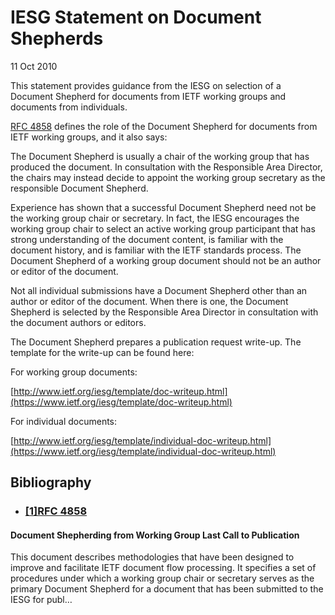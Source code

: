 IESG Statement on Document Shepherds
====================================

11 Oct 2010

This statement provides guidance from the IESG on selection of a Document Shepherd for documents from IETF working groups and documents from individuals.

[RFC 4858](#bibliography1) defines the role of the Document Shepherd for documents from IETF working groups, and it also says:

The Document Shepherd is usually a chair of the working group that has produced the document. In consultation with the Responsible Area Director, the chairs may instead decide to appoint the working group secretary as the responsible Document Shepherd.

Experience has shown that a successful Document Shepherd need not be the working group chair or secretary. In fact, the IESG encourages the working group chair to select an active working group participant that has strong understanding of the document content, is familiar with the document history, and is familiar with the IETF standards process. The Document Shepherd of a working group document should not be an author or editor of the document.

Not all individual submissions have a Document Shepherd other than an author or editor of the document. When there is one, the Document Shepherd is selected by the Responsible Area Director in consultation with the document authors or editors.

The Document Shepherd prepares a publication request write-up. The template for the write-up can be found here:

For working group documents:

[http://www.ietf.org/iesg/template/doc-writeup.html](https://www.ietf.org/iesg/template/doc-writeup.html)

For individual documents:

[http://www.ietf.org/iesg/template/individual-doc-writeup.html](https://www.ietf.org/iesg/template/individual-doc-writeup.html)

  



Bibliography
------------

* ### [[1]RFC 4858](https://datatracker.ietf.org/doc/rfc4858)


#### Document Shepherding from Working Group Last Call to Publication

This document describes methodologies that have been designed to improve and facilitate IETF document flow processing. It specifies a set of procedures under which a working group chair or secretary serves as the primary Document Shepherd for a document that has been submitted to the IESG for publ…
